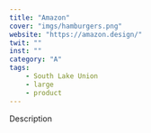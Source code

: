 ```yaml
---
title: "Amazon"
cover: "imgs/hamburgers.png"
website: "https://amazon.design/"
twit: ""
inst: ""
category: "A"
tags:
    - South Lake Union
    - large
    - product
---
```


Description
